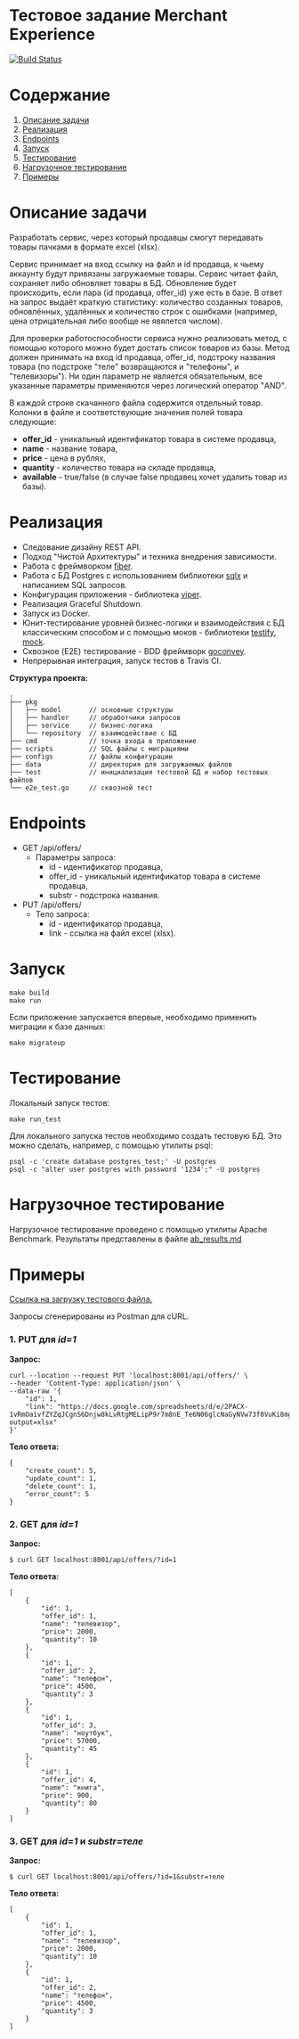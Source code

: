 # Тестовое задание Merchant Experience

[![Build Status](https://travis-ci.com/architectv/merchantx-task.svg?token=fKJi943rZDkZWG4i8spC&branch=main)](https://travis-ci.com/architectv/merchantx-task)

<!-- ToC start -->
# Содержание

1. [Описание задачи](#Описание-задачи)
1. [Реализация](#Реализация)
1. [Endpoints](#Endpoints)
1. [Запуск](#Запуск)
1. [Тестирование](#Тестирование)
1. [Нагрузочное тестирование](#Нагрузочное-тестирование)
1. [Примеры](#Примеры)
<!-- ToC end -->

# Описание задачи

Разработать сервис, через который продавцы смогут передавать товары пачками в формате excel (xlsx).

Сервис принимает на вход ссылку на файл и id продавца, к чьему аккаунту будут привязаны загружаемые товары.
Сервис читает файл, сохраняет либо обновляет товары в БД. Обновление будет происходить, если пара (id продавца, offer_id) уже есть в базе.
В ответ на запрос выдаёт краткую статистику: количество созданных товаров, обновлённых, удалённых и количество строк с ошибками (например, цена отрицательная либо вообще не явялется числом).

Для проверки работоспособности сервиса нужно реализовать метод, с помощью которого можно будет достать список товаров из базы.
Метод должен принимать на вход id продавца, offer_id, подстроку названия товара (по подстроке "теле" возвращаются и "телефоны", и "телевизоры"). Ни один параметр не является обязательным, все указанные параметры применяются через логический оператор "AND".

В каждой строке скачанного файла содержится отдельный товар.
Колонки в файле и соответствующие значения полей товара следующие:

* **offer_id** - уникальный идентификатор товара в системе продавца,
* **name** - название товара,
* **price** - цена в рублях,
* **quantity** - количество товара на складе продавца,
* **available** - true/false (в случае false продавец хочет удалить товар из базы).

# Реализация

- Следование дизайну REST API.
- Подход "Чистой Архитектуры" и техника внедрения зависимости.
- Работа с фреймворком [fiber](https://github.com/gofiber/fiber).
- Работа с БД Postgres с использованием библиотеки [sqlx](https://github.com/jmoiron/sqlx) и написанием SQL запросов.
- Конфигурация приложения - библиотека [viper](https://github.com/spf13/viper).
- Реализация Graceful Shutdown.
- Запуск из Docker.
- Юнит-тестирование уровней бизнес-логики и взаимодействия с БД классическим способом и с помощью моков - библиотеки [testify](https://github.com/stretchr/testify), [mock](https://github.com/golang/mock).
- Сквозное (E2E) тестирование - BDD фреймворк [goconvey](https://github.com/smartystreets/goconvey).
- Непрерывная интеграция, запуск тестов в Travis CI.

**Структура проекта:**
```
.
├── pkg
│   ├── model       // основные структуры
│   ├── handler     // обработчики запросов
│   ├── service     // бизнес-логика
│   └── repository  // взаимодействие с БД
├── cmd             // точка входа в приложение
├── scripts         // SQL файлы с миграциями
├── configs         // файлы конфигурации
├── data            // директория для загружаемых файлов
├── test            // инициализация тестовой БД и набор тестовых файлов
└── e2e_test.go     // сквозной тест
```

# Endpoints

- GET /api/offers/
    - Параметры запроса:
        - id - идентификатор продавца,
        - offer_id - уникальный идентификатор товара в системе продавца,
        - substr - подстрока названия.
- PUT /api/offers/
    - Тело запроса:
        - id - идентификатор продавца,
        - link - ссылка на файл excel (xlsx).

# Запуск

```
make build
make run
```

Если приложение запускается впервые, необходимо применить миграции к базе данных:

```
make migrateup
```

# Тестирование

Локальный запуск тестов:
```
make run_test
```

Для локального запуска тестов необходимо создать тестовую БД.
Это можно сделать, например, с помощью утилиты psql:
```
psql -c 'create database postgres_test;' -U postgres
psql -c "alter user postgres with password '1234';" -U postgres
```
# Нагрузочное тестирование

Нагрузочное тестирование проведено с помощью утилиты Apache Benchmark.
Результаты представлены в файле [ab_results.md](./ab_results.md)

# Примеры

[Ссылка на загрузку тестового файла.](https://docs.google.com/spreadsheets/d/e/2PACX-1vRmOaivfZYZqJCgnS6Dnjw8kLvRtgMELipP9r7m8nE_Te6N06glcNaGyNVw73f0VuKi8mgoErSploTZ/pub?output=xlsx)

Запросы сгенерированы из Postman для cURL.

### 1. PUT для _id=1_

**Запрос:**
```
curl --location --request PUT 'localhost:8001/api/offers/' \
--header 'Content-Type: application/json' \
--data-raw '{
    "id": 1,
    "link": "https://docs.google.com/spreadsheets/d/e/2PACX-1vRmOaivfZYZqJCgnS6Dnjw8kLvRtgMELipP9r7m8nE_Te6N06glcNaGyNVw73f0VuKi8mgoErSploTZ/pub?output=xlsx"
}'
```
**Тело ответа:**
```
{
    "create_count": 5,
    "update_count": 1,
    "delete_count": 1,
    "error_count": 5
}
```

### 2. GET для _id=1_

**Запрос:**
```
$ curl GET localhost:8001/api/offers/?id=1
```
**Тело ответа:**
```
[
    {
        "id": 1,
        "offer_id": 1,
        "name": "телевизор",
        "price": 2000,
        "quantity": 10
    },
    {
        "id": 1,
        "offer_id": 2,
        "name": "телефон",
        "price": 4500,
        "quantity": 3
    },
    {
        "id": 1,
        "offer_id": 3,
        "name": "ноутбук",
        "price": 57000,
        "quantity": 45
    },
    {
        "id": 1,
        "offer_id": 4,
        "name": "книга",
        "price": 900,
        "quantity": 80
    }
]
```

### 3. GET для _id=1_ и _substr=теле_

**Запрос:**
```
$ curl GET localhost:8001/api/offers/?id=1&substr=теле
```
**Тело ответа:**
```
[
    {
        "id": 1,
        "offer_id": 1,
        "name": "телевизор",
        "price": 2000,
        "quantity": 10
    },
    {
        "id": 1,
        "offer_id": 2,
        "name": "телефон",
        "price": 4500,
        "quantity": 3
    }
]
```
